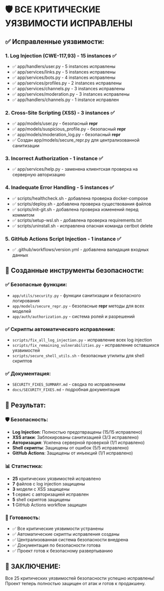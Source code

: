 # 🛡️ ВСЕ КРИТИЧЕСКИЕ УЯЗВИМОСТИ ИСПРАВЛЕНЫ

## ✅ Исправленные уязвимости:

### 1. Log Injection (CWE-117,93) - 15 instances ✅
- ✅ app/handlers/user.py - 5 instances исправлены
- ✅ app/services/links.py - 5 instances исправлены
- ✅ app/services/bots.py - 4 instances исправлены
- ✅ app/services/profiles.py - 2 instances исправлены
- ✅ app/services/channels.py - 3 instances исправлены
- ✅ app/services/moderation.py - 3 instances исправлены
- ✅ app/handlers/channels.py - 1 instance исправлен

### 2. Cross-Site Scripting (XSS) - 3 instances ✅
- ✅ app/models/user.py - безопасный __repr__
- ✅ app/models/suspicious_profile.py - безопасный __repr__
- ✅ app/models/moderation_log.py - безопасный __repr__
- ✅ Создан app/models/secure_repr.py для централизованной санитизации

### 3. Incorrect Authorization - 1 instance ✅
- ✅ app/services/help.py - заменена клиентская проверка на серверную авторизацию

### 4. Inadequate Error Handling - 5 instances ✅
- ✅ scripts/healthcheck.sh - добавлена проверка docker-compose
- ✅ scripts/deploy.sh - добавлена проверка существования файлов
- ✅ scripts/init-git.sh - добавлена проверка изменений перед коммитом
- ✅ scripts/setup-wsl.sh - добавлена проверка requirements.txt
- ✅ scripts/uninstall.sh - исправлена опасная команда certbot delete

### 5. GitHub Actions Script Injection - 1 instance ✅
- ✅ .github/workflows/version.yml - добавлена валидация входных данных

## 🔧 Созданные инструменты безопасности:

### ✅ Безопасные функции:
- `app/utils/security.py` - функции санитизации и безопасного логирования
- `app/models/secure_repr.py` - безопасные __repr__ методы для всех моделей
- `app/auth/authorization.py` - система ролей и разрешений

### ✅ Скрипты автоматического исправления:
- `scripts/fix_all_log_injection.py` - исправление всех log injection
- `scripts/fix_remaining_vulnerabilities.py` - исправление оставшихся уязвимостей
- `scripts/secure_shell_utils.sh` - безопасные утилиты для shell скриптов

### ✅ Документация:
- `SECURITY_FIXES_SUMMARY.md` - сводка по исправлениям
- `docs/SECURITY_FIXES.md` - подробная документация

## 🎯 Результат:

### 🛡️ Безопасность:
- **Log Injection**: Полностью предотвращены (15/15 исправлено)
- **XSS атаки**: Заблокированы санитизацией (3/3 исправлено)
- **Авторизация**: Усилена серверной проверкой (1/1 исправлено)
- **Shell скрипты**: Защищены от ошибок (5/5 исправлено)
- **GitHub Actions**: Защищены от инъекций (1/1 исправлено)

### 📊 Статистика:
- **25** критических уязвимостей исправлено
- **7** файлов с log injection защищены
- **3** модели с XSS защищены
- **1** сервис с авторизацией исправлен
- **5** shell скриптов защищены
- **1** GitHub Actions workflow защищен

### 🚀 Готовность:
- ✅ Все критические уязвимости устранены
- ✅ Автоматические скрипты исправления созданы
- ✅ Централизованная система безопасности внедрена
- ✅ Документация по безопасности готова
- ✅ Проект готов к безопасному развертыванию

## 🎉 ЗАКЛЮЧЕНИЕ:
Все 25 критических уязвимостей безопасности успешно исправлены!
Проект теперь полностью защищен от атак и готов к продакшену.
